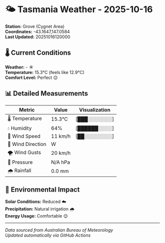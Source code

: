 # 🌤️ Tasmania Weather - 2025-10-16

**Station:** Grove (Cygnet Area)  
**Coordinates:** -43.1647,147.0584  
**Last Updated:** 20251016120000

## 🌡️ Current Conditions

**Weather:** - ☀️  
**Temperature:** 15.3°C (feels like 12.9°C)  
**Comfort Level:** Perfect 😌

## 📊 Detailed Measurements

| Metric | Value | Visualization |
|--------|-------|---------------|
| 🌡️ Temperature | 15.3°C | [███░░░░░░░] |
| 💧 Humidity | 64% | [██████░░░░] |
| 💨 Wind Speed | 11 km/h | [██░░░░░░░░] |
| 🧭 Wind Direction | W | |
| 🌪️ Wind Gusts | 20 km/h | |
| 🔽 Pressure | N/A hPa | |
| 🌧️ Rainfall | 0.0 mm | |

## 🌱 Environmental Impact

**Solar Conditions:** Reduced ☁️  
**Precipitation:** Natural irrigation 🌧️  
**Energy Usage:** Comfortable 😌

---
*Data sourced from Australian Bureau of Meteorology*  
*Updated automatically via GitHub Actions*
